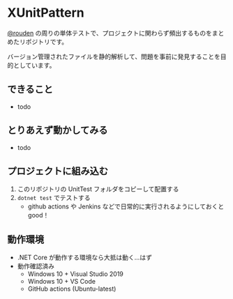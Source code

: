 ﻿# XUnitPattern
[@rouden](https://twitter.com/rouden) の周りの単体テストで、プロジェクトに関わらず頻出するものをまとめたリポジトリです。

バージョン管理されたファイルを静的解析して、問題を事前に発見することを目的としています。

## できること
* todo

## とりあえず動かしてみる
* todo

## プロジェクトに組み込む
1. このリポジトリの UnitTest フォルダをコピーして配置する
2. `dotnet test` でテストする
    * github actions や Jenkins などで日常的に実行されるようにしておくとgood！

## 動作環境
* .NET Core が動作する環境なら大抵は動く...はず
* 動作確認済み
    * Windows 10 + Visual Studio 2019
    * Windows 10 + VS Code
    * GitHub actions (Ubuntu-latest)  
